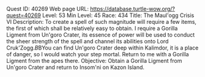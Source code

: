 Quest ID: 40269
Web page URL: https://database.turtle-wow.org/?quest=40269
Level: 53
Min Level: 45
Race: 434
Title: The Maul'ogg Crisis VI
Description: To create a spell of such magnitude will require a few items, the first of which shall be relatively easy to obtain. I require a Gorilla Ligment from Un'goro Crater, its essence of power will be used to conduct the sheer strength of the spell and channel its abilities onto Lord Cruk'Zogg.$B$BYou can find Un'goro Crater deep within Kalimdor, it is a place of danger, so I would watch your step mortal. Return to me with a Gorilla Ligment from the apes there.
Objective: Obtain a Gorilla Ligment from Un'goro Crater and return to Insom'ni on Kazon Island.
